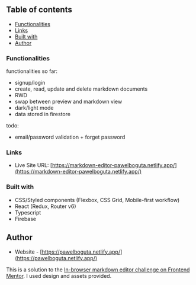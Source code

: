 ## Table of contents

- [Functionalities](#functionalities)
- [Links](#links)
- [Built with](#built-with)
- [Author](#author)

### Functionalities

functionalities so far:

- signup/login
- create, read, update and delete markdown documents
- RWD
- swap between preview and markdown view
- dark/light mode
- data stored in firestore

todo:

- email/password validation + forget password

### Links

- Live Site URL: [https://markdown-editor-pawelboguta.netlify.app/](https://markdown-editor-pawelboguta.netlify.app/)

### Built with

- CSS/Styled components (Flexbox, CSS Grid, Mobile-first workflow)
- React (Redux, Router v6)
- Typescript
- Firebase

## Author

- Website - [https://pawelboguta.netlify.app/](https://pawelboguta.netlify.app/)

This is a solution to the [In-browser markdown editor challenge on Frontend Mentor](https://www.frontendmentor.io/challenges/inbrowser-markdown-editor-r16TrrQX9). I used design and assets provided.
